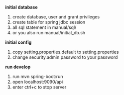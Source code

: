 **initial database**

1. create database, user and grant privileges
2. create table for spring jdbc session
3. all sql statement in manual/sql/
4. or you also run manual/initial_db.sh

**initial config**

1. copy setting.properties.default to setting.properties
2. change security.admin.password to your password

**run develop**

1. run mvn spring-boot:run
2. open localhost:9090/api
3. enter ctrl+c to stop server
